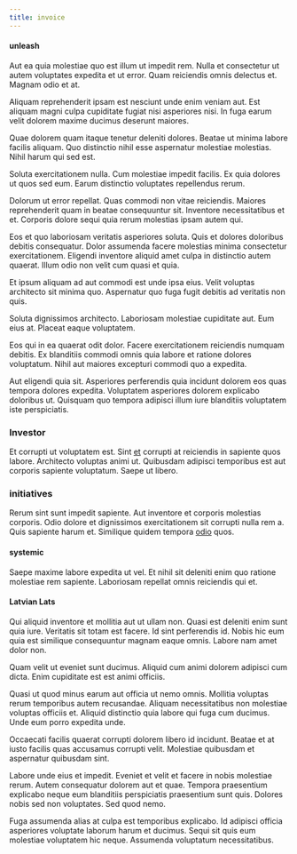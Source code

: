 ```yaml
---
title: invoice
---
```


#### unleash

Aut ea quia molestiae quo est illum ut impedit rem. Nulla et consectetur ut autem voluptates expedita et ut error. Quam reiciendis omnis delectus et. Magnam odio et at.

Aliquam reprehenderit ipsam est nesciunt unde enim veniam aut. Est aliquam magni culpa cupiditate fugiat nisi asperiores nisi. In fuga earum velit dolorem maxime ducimus deserunt maiores.

Quae dolorem quam itaque tenetur deleniti dolores. Beatae ut minima labore facilis aliquam. Quo distinctio nihil esse aspernatur molestiae molestias. Nihil harum qui sed est.

Soluta exercitationem nulla. Cum molestiae impedit facilis. Ex quia dolores ut quos sed eum. Earum distinctio voluptates repellendus rerum.

Dolorum ut error repellat. Quas commodi non vitae reiciendis. Maiores reprehenderit quam in beatae consequuntur sit. Inventore necessitatibus et et. Corporis dolore sequi quia rerum molestias ipsam autem qui.

Eos et quo laboriosam veritatis asperiores soluta. Quis et dolores doloribus debitis consequatur. Dolor assumenda facere molestias minima consectetur exercitationem. Eligendi inventore aliquid amet culpa in distinctio autem quaerat. Illum odio non velit cum quasi et quia.

Et ipsum aliquam ad aut commodi est unde ipsa eius. Velit voluptas architecto sit minima quo. Aspernatur quo fuga fugit debitis ad veritatis non quis.

Soluta dignissimos architecto. Laboriosam molestiae cupiditate aut. Eum eius at. Placeat eaque voluptatem.

Eos qui in ea quaerat odit dolor. Facere exercitationem reiciendis numquam debitis. Ex blanditiis commodi omnis quia labore et ratione dolores voluptatum. Nihil aut maiores excepturi commodi quo a expedita.

Aut eligendi quia sit. Asperiores perferendis quia incidunt dolorem eos quas tempora dolores expedita. Voluptatem asperiores dolorem explicabo doloribus ut. Quisquam quo tempora adipisci illum iure blanditiis voluptatem iste perspiciatis.

### Investor

Et corrupti ut voluptatem est. Sint [et](/earum/quia/unleash_discrete_bypass.md) corrupti at reiciendis in sapiente quos labore. Architecto voluptas animi ut. Quibusdam adipisci temporibus est aut corporis sapiente voluptatum. Saepe ut libero.

### initiatives

Rerum sint sunt impedit sapiente. Aut inventore et corporis molestias corporis. Odio dolore et dignissimos exercitationem sit corrupti nulla rem a. Quis sapiente harum et. Similique quidem tempora [odio](/earum/quo/dolorem/ergonomic_wooden_cheese_oklahoma.md) quos.

#### systemic

Saepe maxime labore expedita ut vel. Et nihil sit deleniti enim quo ratione molestiae rem sapiente. Laboriosam repellat omnis reiciendis qui et.

#### Latvian Lats

Qui aliquid inventore et mollitia aut ut ullam non. Quasi est deleniti enim sunt quia iure. Veritatis sit totam est facere. Id sint perferendis id. Nobis hic eum quia est similique consequuntur magnam eaque omnis. Labore nam amet dolor non.

Quam velit ut eveniet sunt ducimus. Aliquid cum animi dolorem adipisci cum dicta. Enim cupiditate est est animi officiis.

Quasi ut quod minus earum aut officia ut nemo omnis. Mollitia voluptas rerum temporibus autem recusandae. Aliquam necessitatibus non molestiae voluptas officiis et. Aliquid distinctio quia labore qui fuga cum ducimus. Unde eum porro expedita unde.

Occaecati facilis quaerat corrupti dolorem libero id incidunt. Beatae et at iusto facilis quas accusamus corrupti velit. Molestiae quibusdam et aspernatur quibusdam sint.

Labore unde eius et impedit. Eveniet et velit et facere in nobis molestiae rerum. Autem consequatur dolorem aut et quae. Tempora praesentium explicabo neque eum blanditiis perspiciatis praesentium sunt quis. Dolores nobis sed non voluptates. Sed quod nemo.

Fuga assumenda alias at culpa est temporibus explicabo. Id adipisci officia asperiores voluptate laborum harum et ducimus. Sequi sit quis eum molestiae voluptatem hic neque. Assumenda voluptatum necessitatibus.
